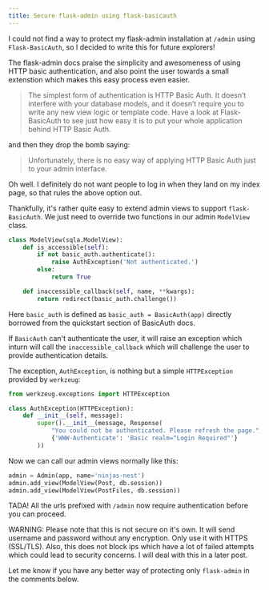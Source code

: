 ```yaml
---
title: Secure flask-admin using flask-basicauth
---
```


I could not find a way to protect my flask-admin installation at `/admin` using `Flask-BasicAuth`, so I decided to write this for future explorers!

The flask-admin docs praise the simplicity and awesomeness of using HTTP basic authentication, and also point the user towards a small extenstion which makes this easy process even easier.

> The simplest form of authentication is HTTP Basic Auth. It doesn’t interfere with your database models, and it doesn’t require you to write any new view logic or template code.
> Have a look at Flask-BasicAuth to see just how easy it is to put your whole application behind HTTP Basic Auth.

and then they drop the bomb saying: 

> Unfortunately, there is no easy way of applying HTTP Basic Auth just to your admin interface.

Oh well. I definitely do not want people to log in when they land on my index page, so that rules the above option out.

Thankfully, it's rather quite easy to extend admin views to support `flask-BasicAuth`. We just need to override two functions in our admin `ModelView` class.

```python
class ModelView(sqla.ModelView):
    def is_accessible(self):
        if not basic_auth.authenticate():
            raise AuthException('Not authenticated.')
        else:
            return True

    def inaccessible_callback(self, name, **kwargs):
        return redirect(basic_auth.challenge())
```

Here `basic_auth` is defined as `basic_auth = BasicAuth(app)` directly borrowed from the quickstart section of BasicAuth docs.

If `BasicAuth` can't authenticate the user, it will raise an exception which inturn will call the `inaccessible_callback` which will challenge the user to provide authentication details.

The exception, `AuthException`, is nothing but a simple `HTTPException` provided by `werkzeug`:

```python
from werkzeug.exceptions import HTTPException

class AuthException(HTTPException):
    def __init__(self, message):
        super().__init__(message, Response(
            "You could not be authenticated. Please refresh the page.", 401,
            {'WWW-Authenticate': 'Basic realm="Login Required"'}
        ))
```

Now we can call our admin views normally like this:

```python
admin = Admin(app, name='ninjas-nest')
admin.add_view(ModelView(Post, db.session))
admin.add_view(ModelView(PostFiles, db.session))
```

TADA! All the urls prefixed with `/admin` now require authentication before you can proceed.

WARNING: Please note that this is not secure on it's own. It will send username and password without any encryption. Only use it with HTTPS (SSL/TLS). Also, this does not block ips which have a lot of failed attempts which could lead to security concerns. I will deal with this in a later post.

Let me know if you have any better way of protecting only `flask-admin` in the comments below.
